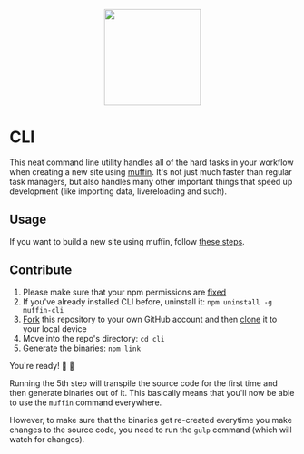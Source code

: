 <p align="center">
  <a href="http://muffin.cafe">
    <img src="http://i.imgur.com/buhMCWz.png" width="170">
  </a>
</p>

# CLI

This neat command line utility handles all of the hard tasks in your workflow when creating a new site using [muffin](http://muffin.cafe). It's not just much faster than regular task managers, but also handles many other important things that speed up development (like importing data, livereloading and such).

## Usage

If you want to build a new site using muffin, follow [these steps](http://muffin.cafe/guide/get-started).

## Contribute

1. Please make sure that your npm permissions are [fixed](https://docs.npmjs.com/getting-started/fixing-npm-permissions)
2. If you've already installed CLI before, uninstall it: `npm uninstall -g muffin-cli`
3. [Fork](https://guides.github.com/activities/forking/) this repository to your own GitHub account and then [clone](https://guides.github.com/activities/forking/#clone) it to your local device
4. Move into the repo's directory: `cd cli`
5. Generate the binaries: `npm link`

You're ready! :loudspeaker: :sheep:

Running the 5th step will transpile the source code for the first time and then generate binaries out of it. This basically means that you'll now be able to use the `muffin` command everywhere.

However, to make sure that the binaries get re-created everytime you make changes to the source code, you need to run the `gulp` command (which will watch for changes).

